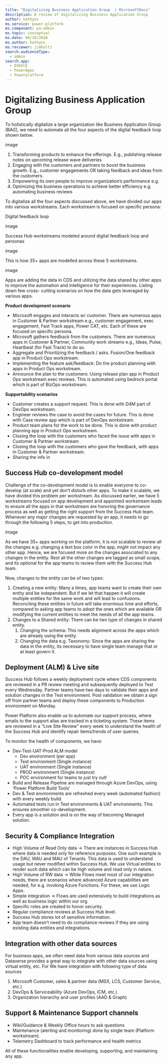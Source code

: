 ```yaml
---
title: "Digitalizing Business Application Group  | MicrosoftDocs"
description: A review of digitalizing Business Application Group
author: kathyos
ms.service: power-platform
ms.component: pa-admin
ms.topic: conceptual
ms.date: 04/10/2020
ms.author: kathyos
ms.reviewer: jimholtz
search.audienceType: 
  - admin
search.app: 
  - D365CE
  - PowerApps
  - Powerplatform
---
```

# Digitalizing Business Application Group 

To holistically digitalize a large organization like Business Application Group (BAG), we need to automate all the four aspects of the digital feedback loop shown below.

image

1. Transforming products to enhance the offerings. E.g., publishing release notes on upcoming release wave deliveries
2. Engaging with the customers and partners to boost the business growth. E.g., customer engagements OR taking feedback and ideas from the customers. 
3. Empowering its own people to improve organization’s performance e.g. 
4. Optimizing the business operations to achieve better efficiency e.g. automating business reviews

To digitalize all the four aspects discussed above, we have divided our apps into various workstreams. Each workstream is focused on specific persona:

Digital feedback loop

image

Success Hub workstreams modeled around digital feedback loop and personas

image

This is how 35+ apps are modelled across these 5 workstreams. 

image

Apps are adding the data in CDS and utilizing the data shared by other apps to improve the automation and intelligence for their experiences. Listing down few cross- cutting scenarios on how the data gets leveraged by various apps.

**Product development scenario**

- Microsoft engages and interacts w/ customer. There are numerous apps in Customer & Partner workstream e.g., customer engagement, exec engagement, Fast Track apps, Power CAT, etc. Each of these are focused on specific persona.
- Microsoft gathers feedback from the customers. There are numerous apps in Customer & Partner, Community work streams e.g., Ideas, Pulse, Heartbeat (for Fast Track) to do so. 
- Aggregate and Prioritizing the feedback / asks. Fusion/One feedback app in Product Ops workstream.
- Implementing the feature ask/feedback: Do the product planning with apps in Product Ops workstream.
- Announce the plan to the customers: Using release plan app in Product Ops workstream exec reviews. This is automated using bedrock portal which is part of BizOps workstream.

**Supportability scenarios**

- Customer creates a support request. This is done with D4M part of DevOps workstream.
- Engineer reviews the case to avoid the cases for future. This is done with Case review app which is part of DevOps workstream.
- Product team plans for the work to be done. This is done with product planning app in Product Ops workstream.
- Closing the loop with the customers who faced the issue with apps in Customer & Partner workstream
- Closing the loop with the customers who gave the feedback, with apps in Customer & Partner workstream.
- Sharing the info in 

## Success Hub co-development model

Challenge of the co-development model is to enable everyone to co-develop (at scale) and yet don’t disturb other apps. To make it scalable, we have divided this problem per workstream. As discussed earlier, we have 5 workstreams focused on app development and appointed workstream leads to ensure all the apps in that workstream are honoring the governance process as well as getting the right support from the Success Hub team.
Whenever any major changes are requested by an app, it needs to go through the following 5 steps, to get into production.

image

As we have 35+ apps working on the platform, it is not scalable to review all the changes e.g. changing a text box color in the app, might not impact any other app. Hence, we are focused more on the changes associated to any changes in the entity. Rest all the other changes are tagged as small scope, and its optional for the app teams to review them with the Success Hub team. 

Now, changes to the entity can be of two types:

1. Creating a new entity: Many a times, app teams want to create their own entity and be independent. But if we let that happen it will create multiple entities for the same work and will lead to confusions. Reconciling these entities in future will take enormous time and efforts, compared to asking app teams to adopt the ones which are available OR modifying the current entities to meet the needs of all the app teams.
2. Changes to a Shared entity: There can be two type of changes in shared entity.
    1. Changing the schema: This needs alignment across the apps which are already using the entity. 
    2. Changing the data e.g. Taxonomy: Since the apps are sharing the data in the entity, its necessary to have single team manage that or at least govern it. 

## Deployment (ALM) & Live site 

Success Hub follows a weekly deployment cycle where CDS components are reviewed in a PR review meeting and subsequently deployed to Test every Wednesday. Partner teams have two days to validate their apps and solution changes in the Test environment. Post validation we obtain a sign off from partner teams and deploy these components to Production environment on Monday. 

Power Platform also enable us to automate our support process, where emails to the support alias are tracked in a ticketing system. These items are reviewed in a “Live Site Review” every week to understand the health of the Success Hub and identify repair items/trends of user queries.

To monitor the health of components, we have:
 
- Dev-Test-UAT-Prod ALM model
  - Dev environment (per app)
  - Test environment (Single instance)
  - UAT environment (Single instance)
  - PROD environment (Single instance)
  - POC environment for teams to just try out!
- Build and Release Pipeline are managed through Azure DevOps, using ‘Power Platform Build Tools’
- Dev & Test environments are refreshed every week (automated fashion) with every weekly build.
- Automated tests run in Test environments & UAT environments. This ensures smoother co-development.
- Every app is a solution and is on the way of becoming Managed solution.

## Security & Compliance Integration 

- High Volume of Read Only data -> There are instances in Success Hub where data is needed only for reference purposes. One such example is the DAU, WAU and MAU of Tenants. This data is used to understand usage but never modified within Success Hub. We use Virtual entities to render such data which can be high volume and read only in nature.  
- High Volume of RW data -> While Flows meet most of our integration needs, there are scenarios where advanced Azure capabilities are needed, for e.g. invoking Azure Functions. For these, we use Logic Apps. 
- Simple integration -> Flows are used extensively to build integrations as well as business logic within our org. 
- Specific roles are created to honor security.
- Regular compliance reviews at Success Hub level. 
- Success Hub stores lot of sensitive information. 
- App team doesn’t need to do compliance reviews if they are using existing data entities and integrations.

## Integration with other data sources 

For business apps, we often need data from various data sources and Dataverse provides a great way to integrate with other data sources using virtual entity, etc. For We have integration with following type of data sources

1. Microsoft Customer, sales & partner data (MSX, LCS, Customer Service, etc.)
2. DevOps & Serviceability (Azure DevOps, ICM, etc.)
3. Organization hierarchy and user profiles (AAD & Graph)

## Support & Maintenance Support channels 

- Wiki/Guidance & Weekly Office hours to ask questions 
- Maintenance (alerting and monitoring) done by single team (Platform workstream). 
- Telemetry Dashboard to track performance and health metrics

All of these functionalities enable developing, supporting, and maintaining any app.
